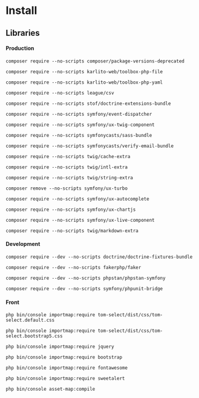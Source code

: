 # Install

## Libraries

#### Production

``` shell
composer require --no-scripts composer/package-versions-deprecated
```
``` shell
composer require --no-scripts karlito-web/toolbox-php-file
```
``` shell
composer require --no-scripts karlito-web/toolbox-php-yaml
```
``` shell
composer require --no-scripts league/csv
```
``` shell
composer require --no-scripts stof/doctrine-extensions-bundle
```
``` shell
composer require --no-scripts symfony/event-dispatcher
```
``` shell
composer require --no-scripts symfony/ux-twig-component
```
``` shell
composer require --no-scripts symfonycasts/sass-bundle
```
``` shell
composer require --no-scripts symfonycasts/verify-email-bundle
```
``` shell
composer require --no-scripts twig/cache-extra
```
``` shell
composer require --no-scripts twig/intl-extra
```
``` shell
composer require --no-scripts twig/string-extra
```




``` shell
composer remove --no-scripts symfony/ux-turbo
```




``` shell
composer require --no-scripts symfony/ux-autocomplete
```
``` shell
composer require --no-scripts symfony/ux-chartjs
```
``` shell
composer require --no-scripts symfony/ux-live-component
```
``` shell
composer require --no-scripts twig/markdown-extra
```



#### Development
``` shell
composer require --dev --no-scripts doctrine/doctrine-fixtures-bundle
```
``` shell
composer require --dev --no-scripts fakerphp/faker
```
``` shell
composer require --dev --no-scripts phpstan/phpstan-symfony
```
``` shell
composer require --dev --no-scripts symfony/phpunit-bridge
```

#### Front
``` shell
php bin/console importmap:require tom-select/dist/css/tom-select.default.css
```
``` shell
php bin/console importmap:require tom-select/dist/css/tom-select.bootstrap5.css
```
``` shell
php bin/console importmap:require jquery
```
``` shell
php bin/console importmap:require bootstrap
```
``` shell
php bin/console importmap:require fontawesome
```
``` shell
php bin/console importmap:require sweetalert
```
``` shell
php bin/console asset-map:compile
```
